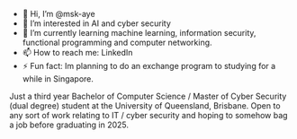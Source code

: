 - 👋 Hi, I’m @msk-aye
- 👀 I’m interested in AI and cyber security
- 🌱 I’m currently learning machine learning, information security, functional programming and computer networking. 
- 📫 How to reach me: LinkedIn
- ⚡ Fun fact: Im planning to do an exchange program to studying for a while in Singapore.

Just a third year Bachelor of Computer Science / Master of Cyber Security (dual degree)
student at the University of Queensland, Brisbane. Open to any sort of work relating to 
IT / cyber security and hoping to somehow bag a job before graduating in 2025.

<!---
msk-aye/msk-aye is a ✨ special ✨ repository because its `README.md` (this file) appears on your GitHub profile.
You can click the Preview link to take a look at your changes.
--->
